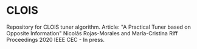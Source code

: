 # CLOIS
Repository for CLOIS tuner algorithm.
Article: 
"A Practical Tuner based on Opposite Information"
Nicolás Rojas-Morales and María-Cristina Riff
Proceedings 2020 IEEE CEC - In press.


